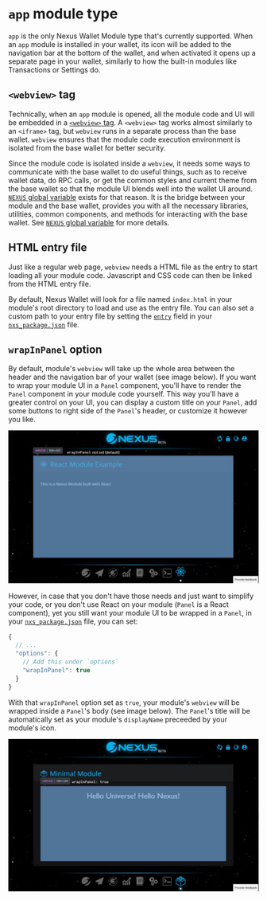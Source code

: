 # `app` module type

`app` is the only Nexus Wallet Module type that's currently supported. When an `app` module is installed in your wallet, its icon will be added to the navigation bar at the bottom of the wallet, and when activated it opens up a separate page in your wallet, similarly to how the built-in modules like Transactions or Settings do.

## `<webview>` tag

Technically, when an `app` module is opened, all the module code and UI will be embedded in a [`<webview>` tag](https://electronjs.org/docs/api/webview-tag). A `<webview>` tag works almost similarly to an `<iframe>` tag, but `webview` runs in a separate process than the base wallet. `webview` ensures that the module code execution environment is isolated from the base wallet for better security.

Since the module code is isolated inside a `webview`, it needs some ways to communicate with the base wallet to do useful things, such as to receive wallet data, do RPC calls, or get the common styles and current theme from the base wallet so that the module UI blends well into the wallet UI around. [`NEXUS` global variable](./nexus-globalvariable.md) exists for that reason. It is the bridge between your module and the base wallet, provides you with all the necessary libraries, utilities, common components, and methods for interacting with the base wallet. See [`NEXUS` global variable](./nexus-globalvariable.md) for more details.

## HTML entry file

Just like a regular web page, `webview` needs a HTML file as the entry to start loading all your module code. Javascript and CSS code can then be linked from the HTML entry file.

By default, Nexus Wallet will look for a file named `index.html` in your module's root directory to load and use as the entry file. You can also set a custom path to your entry file by setting the [`entry`](../nxs_package.json.md#entry) field in your [`nxs_package.json`](../nxs_package.json.md) file.

## `wrapInPanel` option

By default, module's `webview` will take up the whole area between the header and the navigation bar of your wallet (see image below). If you want to wrap your module UI in a `Panel` component, you'll have to render the `Panel` component in your module code yourself. This way you'll have a greater control on your UI, you can display a custom title on your `Panel`, add some buttons to right side of the `Panel`'s header, or customize it however you like. 

![webview's area by default](./webview.JPG)

However, in case that you don't have those needs and just want to simplify your code, or you don't use React on your module (`Panel` is a React component), yet you still want your module UI to be wrapped in a `Panel`, in your [`nxs_package.json`](../nxs_package.json.md) file, you can set:

```js
{
  // ...
  "options": {
    // Add this under `options`
    "wrapInPanel": true
  }
}
```

With that `wrapInPanel` option set as `true`, your module's `webview` will be wrapped inside a `Panel`'s body (see image below). The `Panel`'s title will be automatically set as your module's `displayName` preceeded by your module's icon.

![webview's area with wrapInPanel option](./webview-wrapInPanel.JPG)